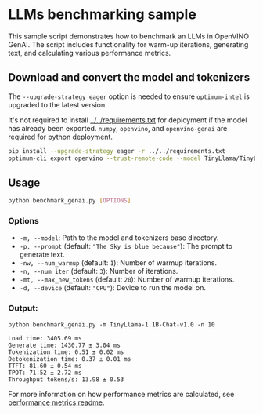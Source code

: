 # LLMs benchmarking sample

This sample script demonstrates how to benchmark an LLMs in OpenVINO GenAI. The script includes functionality for warm-up iterations, generating text, and calculating various performance metrics.

## Download and convert the model and tokenizers

The `--upgrade-strategy eager` option is needed to ensure `optimum-intel` is upgraded to the latest version.

It's not required to install [../../requirements.txt](../../requirements.txt) for deployment if the model has already been exported. `numpy`, `openvino`, and `openvino-genai` are required for python deployment.

```sh
pip install --upgrade-strategy eager -r ../../requirements.txt
optimum-cli export openvino --trust-remote-code --model TinyLlama/TinyLlama-1.1B-Chat-v1.0 TinyLlama-1.1B-Chat-v1.0
```

## Usage

```sh
python benchmark_genai.py [OPTIONS]
```

### Options

- `-m, --model`: Path to the model and tokenizers base directory.
- `-p, --prompt` (default: `"The Sky is blue because"`): The prompt to generate text.
- `-nw, --num_warmup` (default: `1`): Number of warmup iterations.
- `-n, --num_iter` (default: `3`): Number of iterations.
- `-mt, --max_new_tokens` (default: `20`): Number of warmup iterations.
- `-d, --device` (default: `"CPU"`): Device to run the model on.

### Output:

```
python benchmark_genai.py -m TinyLlama-1.1B-Chat-v1.0 -n 10
```

```
Load time: 3405.69 ms
Generate time: 1430.77 ± 3.04 ms
Tokenization time: 0.51 ± 0.02 ms
Detokenization time: 0.37 ± 0.01 ms
TTFT: 81.60 ± 0.54 ms
TPOT: 71.52 ± 2.72 ms
Throughput tokens/s: 13.98 ± 0.53
```

For more information on how performance metrics are calculated, see [performance metrics readme](../../../src/README.md#performance-metrics).
